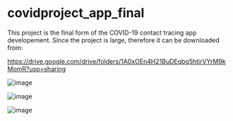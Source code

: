 # covidproject_app_final

This project is the final form of the COVID-19 contact tracing app developement. Since the project is large, therefore it can be downloaded from:

https://drive.google.com/drive/folders/1A0xOEn4H21BuDEqbg5htirVYrM9kMomR?usp=sharing


![image](https://user-images.githubusercontent.com/47445756/179345602-6e3e3934-b6dc-4740-bbe7-381ec8fc1b06.png)



![image](https://user-images.githubusercontent.com/47445756/179345614-68cf32d5-378f-4700-ad99-6095f1d80c23.png)


![image](https://user-images.githubusercontent.com/47445756/179345628-47a8b5b8-ae3a-4825-abca-1959210b355b.png)
